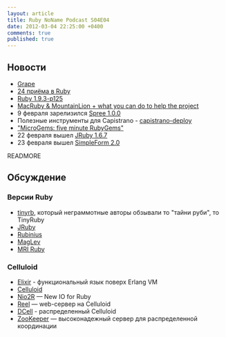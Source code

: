```yaml
---
layout: article
title: Ruby NoName Podcast S04E04
date: 2012-03-04 22:25:00 +0400
comments: true
published: true
---
```

## Новости
* [Grape](https://github.com/intridea/grape)
* [24 приёма в Ruby](http://rubyreloaded.com/trickshots/)
* [Ruby 1.9.3-p125](http://www.ruby-lang.org/en/news/2012/02/16/ruby-1-9-3-p125-is-released/)
* [MacRuby & MountainLion + what you can do to help the project](http://lists.macosforge.org/pipermail/macruby-devel/2012-February/008547.html)
* 9 февраля зарелизился [Spree 1.0.0](http://spreecommerce.com/blog/2012/02/09/spree-1-0-0-released/)
* Полезные инструменты для Capistrano - [capistrano-deploy](https://github.com/lest/capistrano-deploy)
* ["MicroGems: five minute RubyGems"](http://jeffkreeftmeijer.com/2011/microgems-five-minute-rubygems)
* 22 февраля вышел [JRuby 1.6.7](http://jruby.org/2012/02/22/jruby-1-6-7.html)
* 23 февраля вышел [SimpleForm 2.0](http://blog.plataformatec.com.br/2012/02/simpleform-2-0-bootstrap-for-you-with-love/)

READMORE

## Обсуждение

### Версии Ruby
* [tinyrb](http://code.macournoyer.com/tinyrb/), который неграммотные авторы обзывали то "тайни руби", то TinyRuby
* [JRuby](http://jruby.org/)
* [Rubinius](http://rubini.us/)
* [MagLev](http://maglev.github.com/)
* [MRI Ruby](http://www.ruby-lang.org/en/)

### Celluloid
* [Elixir](https://github.com/elixir-lang/elixir) - функциональный язык поверх Erlang VM
* [Celluloid](https://github.com/celluloid/celluloid/)
* [Nio2R](https://github.com/tarcieri/nio4r) — New IO for Ruby
* [Reel](https://github.com/celluloid/reel) — web-сервер на Celluloid
* [DCell](https://github.com/celluloid/dcell) - распределенный Celluloid
* [ZooKeeper](http://zookeeper.apache.org/) — высоконадежный сервер для распределенной координации

